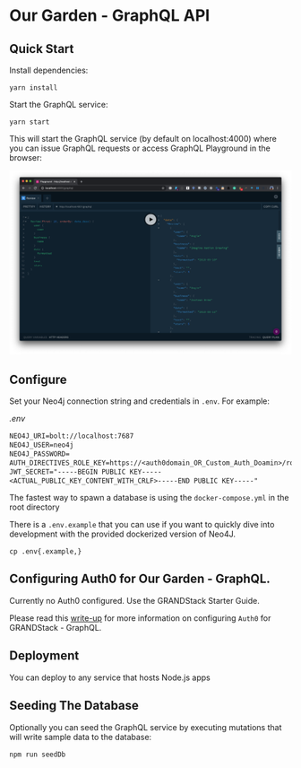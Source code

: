 # Our Garden - GraphQL API

## Quick Start

Install dependencies:

```
yarn install
```

Start the GraphQL service:

```
yarn start
```

This will start the GraphQL service (by default on localhost:4000) where you can issue GraphQL requests or access GraphQL Playground in the browser:

![GraphQL Playground](img/graphql-playground.png)

## Configure

Set your Neo4j connection string and credentials in `.env`. For example:

_.env_

```
NEO4J_URI=bolt://localhost:7687
NEO4J_USER=neo4j
NEO4J_PASSWORD=
AUTH_DIRECTIVES_ROLE_KEY=https://<auth0domain_OR_Custom_Auth_Doamin>/role
JWT_SECRET="-----BEGIN PUBLIC KEY-----<ACTUAL_PUBLIC_KEY_CONTENT_WITH_CRLF>-----END PUBLIC KEY-----"
```

The fastest way to spawn a database is using the `docker-compose.yml` in the root directory

There is a `.env.example` that you can use if you want to quickly dive into development with the
provided dockerized version of Neo4J.

```
cp .env{.example,}
```

## Configuring Auth0 for Our Garden - GraphQL.

Currently no Auth0 configured. Use the GRANDStack Starter Guide.

Please read this [write-up](auth0-howto.md) for more information on configuring `Auth0` for GRANDStack - GraphQL.


## Deployment

You can deploy to any service that hosts Node.js apps


## Seeding The Database

Optionally you can seed the GraphQL service by executing mutations that will write sample data to the database:

```
npm run seedDb
```
